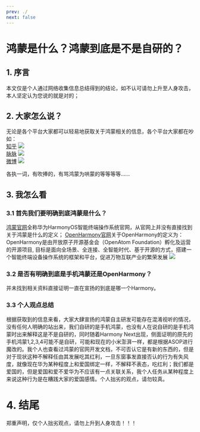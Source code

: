 ```yaml
---
prev: ./
next: false
---
```


# 鸿蒙是什么？鸿蒙到底是不是自研的？

## 1. 序言

本文仅是个人通过网络收集信息总结得到的结论，如不认可请勿上升至人身攻击，本人坚定认为您说的就是对的；

## 2. 大家怎么说？

无论是各个平台大家都可以轻易地获取关于鸿蒙相关的信息，各个平台大家都在吵
如：
<br/>
[知乎](https://www.zhihu.com/question/622456000?utm_psn=1733452275388035072)
![](https://img.lzwcyd.cn/img/202401241135213.png)
<br/>
[脉脉](https://maimai.cn/n/content/gossip-detail/33018396?egid=98f3c1cd197d4e9aade8ab2611a08d3e&gid=33018396&operation_id=p2bbswzXpnOdP2iaqiL6o&share_channel=5&share_euid=L5dCrsbXWEOWfokdX1FuTX9VwZOZ4b0VpFbhg1ILrWX4igrnvtPhv6vEwwMhnG4RV4vB4riWyb-fYJ6UGRm9jg)
![](https://img.lzwcyd.cn/img/202401241126031.png)
<br/>
[微博](https://weibo.com/3626485974/4989237592064898)
![](https://img.lzwcyd.cn/img/202401241138594.png)

各执一词，有吹捧的，有骂鸿蒙为哄蒙的等等等等......


## 3. 我怎么看

### 3.1 首先我们要明确到底鸿蒙是什么？

[鸿蒙官网](https://www.harmonyos.com/)全称华为HarmonyOS智能终端操作系统官网，从官网上并没有直接找到关于鸿蒙是什么的定义；
[OpenHarmony官网](https://www.openharmony.cn/)关于OpenHarmony的定义为：OpenHarmony是由开放原子开源基金会（OpenAtom Foundation）孵化及运营的开源项目,
目标是面向全场景、全连接、全智能时代、基于开源的方式，搭建一个智能终端设备操作系统的框架和平台，促进万物互联产业的繁荣发展
![](https://img.lzwcyd.cn/img/202401241155536.png)

### 3.2 是否有明确到底是手机鸿蒙还是OpenHarmony？

并未找到相关资料直接证明一直在宣扬的到底是哪一个Harmony。


### 3.3 个人观点总结

根据获取到的信息来看，大家大肆宣扬的鸿蒙自主研发可能存在混淆视听的情况，没有任何人明确的站出来，我们自研的是手机鸿蒙，也没有人在说自研的是手机鸿蒙时出来解释这是不是自研的，同时随着Harmony Next出现，侧面证明的原先的手机鸿蒙1,2,3,4可能不是自研，可能和现在的小米澎湃一样，都是根据ASOP进行魔改的。我个人也查看过鸿蒙的官网开发文档，不可否认它是有新的东西的，但是对于现状这种不解释任由其发展吃其红利，一旦东窗事发直接否认的行为有失风度，就像现在华为某种程度上和爱国绑定一样，不解释不表态，吃红利；我们都是爱国的，但是爱国和爱不爱华为不应该有一点关联关系，我个人任务从某种程度上来说这种行为是在糟践大家的爱国感情。个人拙劣的观点，请勿较真。



# 4. 结尾

郑重声明，仅个人拙劣观点，请勿上升到人身攻击！！！

